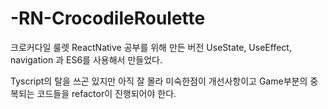 ﻿# -RN-CrocodileRoulette

크로커다일 룰렛 ReactNative 공부를 위해 만든 버전
UseState, UseEffect, navigation 과 ES6를 사용해서 만들었다.

Tyscript의 탈을 쓰곤 있지만 아직 잘 몰라 미숙한점이 개선사항이고
Game부분의 중복되는 코드들을 refactor이 진행되어야 한다.

